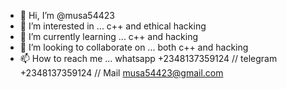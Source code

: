 - 👋 Hi, I’m @musa54423
- 👀 I’m interested in ... c++ and ethical hacking
- 🌱 I’m currently learning ... c++ and hacking
- 💞️ I’m looking to collaborate on ... both c++ and hacking
- 📫 How to reach me ... whatsapp +2348137359124  //  telegram +2348137359124 // Mail musa54423@gmail.com

<!---
musa54423/musa54423 is a ✨ special ✨ repository because its `README.md` (this file) appears on your GitHub profile.
You can click the Preview link to take a look at your changes.
--->

